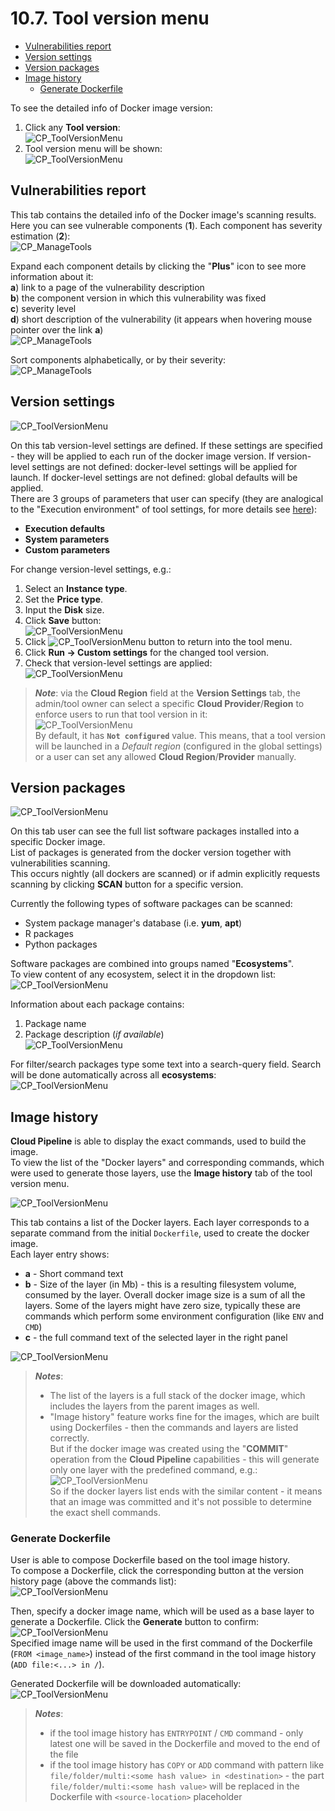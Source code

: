 # 10.7. Tool version menu

- [Vulnerabilities report](#vulnerabilities-report)
- [Version settings](#version-settings)
- [Version packages](#version-packages)
- [Image history](#image-history)
    - [Generate Dockerfile](#generate-dockerfile)

To see the detailed info of Docker image version:

1. Click any **Tool version**:  
    ![CP_ToolVersionMenu](attachments/ToolVersionMenu_01.png)
2. Tool version menu will be shown:  
    ![CP_ToolVersionMenu](attachments/ToolVersionMenu_02.png)

## Vulnerabilities report

This tab contains the detailed info of the Docker image's scanning results.  
Here you can see vulnerable components (**1**). Each component has severity estimation (**2**):  
![CP_ManageTools](attachments/ToolVersionMenu_03.png)

Expand each component details by clicking the "**Plus**" icon to see more information about it:  
**a**) link to a page of the vulnerability description  
**b**) the component version in which this vulnerability was fixed  
**c**) severity level  
**d**) short description of the vulnerability (it appears when hovering mouse pointer over the link **a**)  
![CP_ManageTools](attachments/ToolVersionMenu_04.png)

Sort components alphabetically, or by their severity:  
![CP_ManageTools](attachments/ToolVersionMenu_05.png)

## Version settings

![CP_ToolVersionMenu](attachments/ToolVersionMenu_06.png)

On this tab version-level settings are defined. If these settings are specified - they will be applied to each run of the docker image version. If version-level settings are not defined: docker-level settings will be applied for launch. If docker-level settings are not defined: global defaults will be applied.  
There are 3 groups of parameters that user can specify (they are analogical to the "Execution environment" of tool settings, for more details see [here](10._Manage_Tools.md#settings-tab)):

- **Execution defaults**
- **System parameters**
- **Custom parameters**

For change version-level settings, e.g.:

1. Select an **Instance type**.
2. Set the **Price type**.
3. Input the **Disk** size.
4. Click **Save** button:  
    ![CP_ToolVersionMenu](attachments/ToolVersionMenu_07.png)
5. Click ![CP_ToolVersionMenu](attachments/ToolVersionMenu_08.png) button to return into the tool menu.
6. Click **Run → Custom settings** for the changed tool version.
7. Check that version-level settings are applied:  
    ![CP_ToolVersionMenu](attachments/ToolVersionMenu_09.png)

> **_Note_**: via the **Cloud Region** field at the **Version Settings** tab, the admin/tool owner can select a specific **Cloud Provider**/**Region** to enforce users to run that tool version in it:  
> ![CP_ToolVersionMenu](attachments/ToolVersionMenu_14.png)  
> By default, it has **`Not configured`** value. This means, that a tool version will be launched in a _Default region_ (configured in the global settings) or a user can set any allowed **Cloud Region**/**Provider** manually.

## Version packages

![CP_ToolVersionMenu](attachments/ToolVersionMenu_10.png)

On this tab user can see the full list software packages installed into a specific Docker image.  
List of packages is generated from the docker version together with vulnerabilities scanning.  
This occurs nightly (all dockers are scanned) or if admin explicitly requests scanning by clicking **SCAN** button for a specific version.

Currently the following types of software packages can be scanned:

- System package manager's database (i.e. **yum**, **apt**)
- R packages
- Python packages

Software packages are combined into groups named "**Ecosystems**".  
To view content of any ecosystem, select it in the dropdown list:  
![CP_ToolVersionMenu](attachments/ToolVersionMenu_11.png)

Information about each package contains:

1. Package name
2. Package description (*if available*)  
    ![CP_ToolVersionMenu](attachments/ToolVersionMenu_12.png)

For filter/search packages type some text into a search-query field. Search will be done automatically across all **ecosystems**:  
    ![CP_ToolVersionMenu](attachments/ToolVersionMenu_13.png)

## Image history

**Cloud Pipeline** is able to display the exact commands, used to build the image.  
To view the list of the "Docker layers" and corresponding commands, which were used to generate those layers, use the **Image history** tab of the tool version menu.

![CP_ToolVersionMenu](attachments/ToolVersionMenu_15.png)

This tab contains a list of the Docker layers. Each layer corresponds to a separate command from the initial `Dockerfile`, used to create the docker image.  
Each layer entry shows:

- **a** - Short command text
- **b** - Size of the layer (in Mb) - this is a resulting filesystem volume, consumed by the layer. Overall docker image size is a sum of all the layers. Some of the layers might have zero size, typically these are commands which perform some environment configuration (like `ENV` and `CMD`)
- **c** - the full command text of the selected layer in the right panel

![CP_ToolVersionMenu](attachments/ToolVersionMenu_16.png)

> **_Notes_**:
> 
> - The list of the layers is a full stack of the docker image, which includes the layers from the parent images as well.
> - "Image history" feature works fine for the images, which are built using Dockerfiles - then the commands and layers are listed correctly.  
>   But if the docker image was created using the "**COMMIT**" operation from the **Cloud Pipeline** capabilities - this will generate only one layer with the predefined command, e.g.:  
>   ![CP_ToolVersionMenu](attachments/ToolVersionMenu_17.png)  
>   So if the docker layers list ends with the similar content - it means that an image was committed and it's not possible to determine the exact shell commands.

### Generate Dockerfile

User is able to compose Dockerfile based on the tool image history.  
To compose a Dockerfile, click the corresponding button at the version history page (above the commands list):  
    ![CP_ToolVersionMenu](attachments/ToolVersionMenu_18.png)  

Then, specify a docker image name, which will be used as a base layer to generate a Dockerfile. Click the **Generate** button to confirm:  
    ![CP_ToolVersionMenu](attachments/ToolVersionMenu_19.png)  
Specified image name will be used in the first command of the Dockerfile (`FROM <image_name>`) instead of the first command in the tool image history (`ADD file:<...> in /`).

Generated Dockerfile will be downloaded automatically:  
    ![CP_ToolVersionMenu](attachments/ToolVersionMenu_20.png)

> **_Notes_**:
>
> - if the tool image history has `ENTRYPOINT` / `CMD` command - only latest one will be saved in the Dockerfile and moved to the end of the file
> - if the tool image history has `COPY` or `ADD` command with pattern like `file/folder/multi:<some hash value> in <destination>` - the part `file/folder/multi:<some hash value>` will be replaced in the Dockerfile with `<source-location>` placeholder

